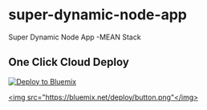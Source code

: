 # super-dynamic-node-app
Super Dynamic Node App -MEAN Stack


## One Click Cloud Deploy

[![Deploy to Bluemix](https://bluemix.net/deploy/button.png)](https://bluemix.net/deploy?repository=https://github.com/jagadeeshthegeek/super-dynamic-node-app)


<a href="https://bluemix.net/deploy?repository=https://github.com/jagadeeshthegeek/super-dynamic-node-app" target="_blank"><img src="https://bluemix.net/deploy/button.png"</img></a>
